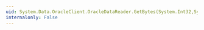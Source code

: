 ```yaml
---
uid: System.Data.OracleClient.OracleDataReader.GetBytes(System.Int32,System.Int64,System.Byte[],System.Int32,System.Int32)
internalonly: False
---
```

